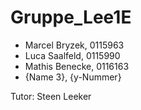# Gruppe_Lee1E

- Marcel Bryzek, 0115963
- Luca Saalfeld, 0115990
- Mathis Benecke, 0116163
- {Name 3}, {y-Nummer}

Tutor: Steen Leeker
